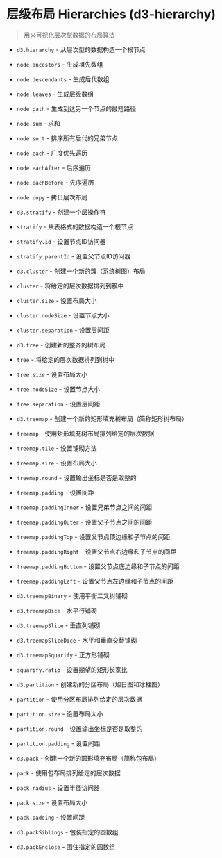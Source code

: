 # 层级布局 Hierarchies (d3-hierarchy)
>用来可视化层次型数据的布局算法

- `d3.hierarchy` - 从层次型的数据构造一个根节点
- `node.ancestors` - 生成祖先数组
- `node.descendants` - 生成后代数组
- `node.leaves` - 生成层级数组
- `node.path` - 生成到达另一个节点的最短路径
- `node.sum` - 求和
- `node.sort` - 排序所有后代的兄弟节点
- `node.each` - 广度优先遍历
- `node.eachAfter` - 后序遍历
- `node.eachBefore` - 先序遍历
- `node.copy` - 拷贝层次布局


- `d3.stratify` - 创建一个层操作符
- `stratify` - 从表格式的数据构造一个根节点
- `stratify.id` - 设置节点ID访问器
- `stratify.parentId` - 设置父节点ID访问器
- `d3.cluster` - 创建一个新的簇（系统树图）布局
- `cluster` - 将给定的层次数据排列到簇中
- `cluster.size` - 设置布局大小
- `cluster.nodeSize` - 设置节点大小
- `cluster.separation` - 设置层间距


- `d3.tree` - 创建新的整齐的树布局
- `tree` - 将给定的层次数据排列到树中
- `tree.size` - 设置布局大小
- `tree.nodeSize` - 设置节点大小
- `tree.separation` - 设置层间距


- `d3.treemap` - 创建一个新的矩形填充树布局（简称矩形树布局）
- `treemap` - 使用矩形填充树布局排列给定的层次数据
- `treemap.tile` - 设置铺砌方法
- `treemap.size` - 设置布局大小
- `treemap.round` - 设置输出坐标是否是取整的
- `treemap.padding` - 设置间距
- `treemap.paddingInner` - 设置兄弟节点之间的间距
- `treemap.paddingOuter` - 设置父子节点之间的间距
- `treemap.paddingTop` - 设置父节点顶边缘和子节点的间距
- `treemap.paddingRight` - 设置父节点右边缘和子节点的间距
- `treemap.paddingBottom` - 设置父节点底边缘和子节点的间距
- `treemap.paddingLeft` - 设置父节点左边缘和子节点的间距


- `d3.treemapBinary` - 使用平衡二叉树铺砌
- `d3.treemapDice` - 水平行铺砌
- `d3.treemapSlice` - 垂直列铺砌
- `d3.treemapSliceDice` - 水平和垂直交替铺砌
- `d3.treemapSquarify` - 正方形铺砌
- `squarify.ratio` - 设置期望的矩形长宽比


- `d3.partition` - 创建新的分区布局（旭日图和冰柱图）
- `partition` - 使用分区布局排列给定的层次数据
- `partition.size` - 设置布局大小
- `partition.round` - 设置输出坐标是否是取整的
- `partition.padding` - 设置间距


- `d3.pack` - 创建一个新的圆形填充布局（简称包布局）
- `pack` - 使用包布局排列给定的层次数据
- `pack.radius` - 设置半径访问器
- `pack.size` - 设置布局大小
- `pack.padding` - 设置间距
- `d3.packSiblings` - 包装指定的圆数组
- `d3.packEnclose` - 围住指定的圆数组